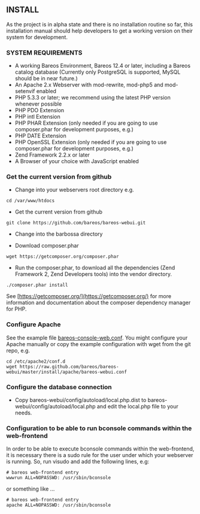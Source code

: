 ## INSTALL

As the project is in alpha state and there is no installation routine so far, 
this installation manual should help developers to get a working version on 
their system for development.

### SYSTEM REQUIREMENTS

* A working Bareos Environment, Bareos 12.4 or later, including a Bareos catalog database (Currently only PostgreSQL is supported, MySQL should be in near future.)
* An Apache 2.x Webserver with mod-rewrite, mod-php5 and mod-setenvif enabled
* PHP 5.3.3 or later; we recommend using the latest PHP version whenever possible
* PHP PDO Extension
* PHP intl Extension
* PHP PHAR Extension (only needed if you are going to use composer.phar for development purposes, e.g.)
* PHP DATE Extension
* PHP OpenSSL Extension (only needed if you are going to use composer.phar for development purposes, e.g.)
* Zend Framework 2.2.x or later
* A Browser of your choice with JavaScript enabled

### Get the current version from github

* Change into your webservers root directory e.g. 

```
cd /var/www/htdocs
```

* Get the current version from github 

```
git clone https://github.com/bareos/bareos-webui.git
```

* Change into the barbossa directory

* Download composer.phar 

```
wget https://getcomposer.org/composer.phar
```

* Run the composer.phar, to download all the dependencies (Zend Framework 2, Zend Developers tools) into the vendor directory. 

```
./composer.phar install
```

See [https://getcomposer.org/](https://getcomposer.org/) for more information and documentation about the composer dependency manager for PHP.

### Configure Apache

See the example file [bareos-console-web.conf](https://raw.github.com/bareos/bareos-webui/master/install/apache/bareos-webui.conf).
You might configure your Apache manually or copy the example configuration with wget from the git repo, e.g.

```
cd /etc/apache2/conf.d
wget https://raw.github.com/bareos/bareos-webui/master/install/apache/bareos-webui.conf
```

### Configure the database connection

* Copy bareos-webui/config/autoload/local.php.dist to bareos-webui/config/autoload/local.php and edit the local.php file to your needs.

### Configuration to be able to run bconsole commands within the web-frontend

In order to be able to execute bconsole commands within the web-frontend, it is necessary there is a sudo rule for the user under
which your webserver is running. So, run visudo and add the following lines, e.g:

```
# bareos web-frontend entry
wwwrun ALL=NOPASSWD: /usr/sbin/bconsole
```

or something like ...

```
# bareos web-frontend entry
apache ALL=NOPASSWD: /usr/sbin/bconsole
```
